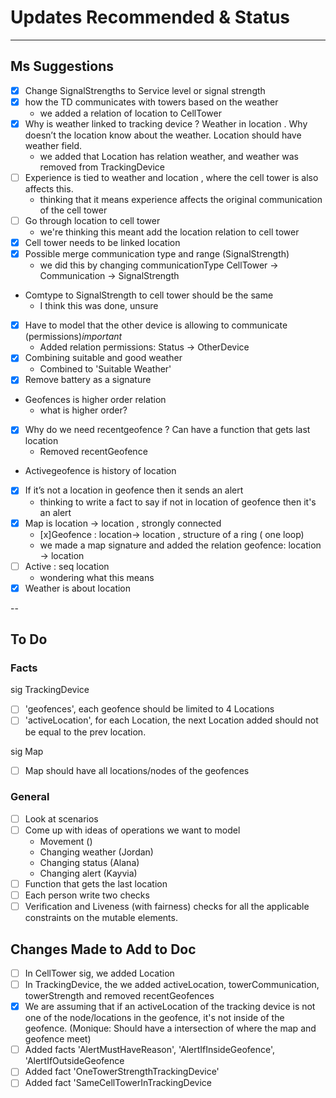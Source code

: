 # Updates Recommended & Status

---
## Ms Suggestions
- [x] Change SignalStrengths to Service level or signal strength 
- [x] how the TD communicates with towers based on the weather
    - we added a relation of location to CellTower
- [x] Why is weather linked to tracking device ? Weather in location . Why doesn’t the location know about the weather. Location should have weather field. 
    - we added that Location has relation weather, and weather was removed from TrackingDevice
- [ ] Experience is tied to weather and location , where the cell tower is also affects this. 
    - thinking that it means experience affects the original communication of the cell tower
- [ ] Go through location to cell tower 
    -  we're thinking this meant add the location relation to cell tower
- [x] Cell tower needs to be linked location
- [x] Possible merge communication type and range (SignalStrength)
    - we did this by changing communicationType CellTower -> Communication -> SignalStrength
- Comtype to SignalStrength to cell tower should be the same 
    - I think this was done, unsure
- [x] Have to model that the other device is allowing to communicate (permissions)*important*
    - Added relation permissions: Status -> OtherDevice
- [x] Combining suitable and good weather 
    - Combined to 'Suitable Weather'
- [x] Remove battery as a signature 
- Geofences is higher order relation
    - what is higher order?
- [x] Why do we need recentgeofence ? Can have a function that gets last location 
    - Removed recentGeofence
- Activegeofence is history of location 
- [x] If it’s not a location in geofence then it sends an alert 
    - thinking to write a fact to say if not in location of geofence then it's an alert
- [x] Map is location -> location , strongly connected 
    - [x]Geofence : location-> location , structure of a ring ( one loop)
    - we made a map signature and added the relation geofence: location -> location
- [ ] Active : seq location 
    - wondering what this means
- [x] Weather is about location 

--
## To Do

### Facts
sig TrackingDevice

- [ ] 'geofences', each geofence should be limited to 4 Locations
- [ ] 'activeLocation', for each Location, the next Location added should not be equal to the prev location.

sig Map
- [ ] Map should have all locations/nodes of the geofences

### General
- [ ] Look at scenarios
- [ ] Come up with ideas of operations we want to model
    - Movement ()
    - Changing weather (Jordan)
    - Changing status (Alana)
    - Changing alert (Kayvia)
- [ ] Function that gets the last location
- [ ] Each person write two checks 
- [ ] Verification and Liveness (with fairness) checks for all the applicable constraints on the mutable elements.

## Changes Made to Add to Doc
- [ ] In CellTower sig, we added Location
- [ ] In TrackingDevice, the we added activeLocation, towerCommunication, towerStrength and removed recentGeofences
- [x] We are assuming that if an activeLocation of the tracking device is not one of the node/locations in the geofence, it's not inside of the geofence. (Monique: Should have a intersection of where the map and geofence meet)
- [ ] Added facts 'AlertMustHaveReason', 'AlertIfInsideGeofence', 'AlertIfOutsideGeofence
- [ ] Added fact 'OneTowerStrengthTrackingDevice'
- [ ] Added fact 'SameCellTowerInTrackingDevice